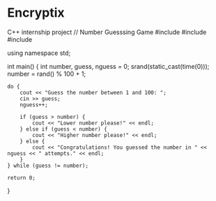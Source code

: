 # Encryptix
C++ internship project
// Number Guesssing Game
#include <iostream>
#include <cstdlib>
#include <ctime>

using namespace std;

int main() {
    int number, guess, nguess = 0;
    srand(static_cast<unsigned int>(time(0)));
    number = rand() % 100 + 1;

    do {
        cout << "Guess the number between 1 and 100: ";
        cin >> guess;
        nguess++;

        if (guess > number) {
            cout << "Lower number please!" << endl;
        } else if (guess < number) {
            cout << "Higher number please!" << endl;
        } else {
            cout << "Congratulations! You guessed the number in " << nguess << " attempts." << endl;
        }
    } while (guess != number);

    return 0;
}
